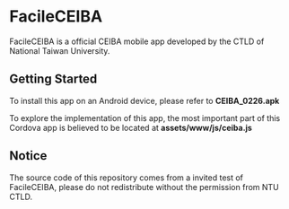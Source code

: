 FacileCEIBA
===========

FacileCEIBA is a official CEIBA mobile app developed by the CTLD of National Taiwan University.

## Getting Started
To install this app on an Android device, please refer to **CEIBA_0226.apk**

To explore the implementation of this app, the most important part of this Cordova app is believed to be located at **assets/www/js/ceiba.js**

## Notice
The source code of this repository comes from a invited test of FacileCEIBA, please do not redistribute without the permission from NTU CTLD.

